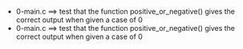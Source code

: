- 0-main.c ==>	 test that the function positive_or_negative() gives the correct output when given a case of 0
- 0-main.c ==>	 test that the function positive_or_negative() gives the correct output when given a case of 0
